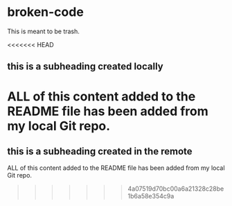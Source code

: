 # broken-code
This is meant to be trash. 

<<<<<<< HEAD
## this is a subheading created locally

ALL of this content added to the README file has been added from my local Git repo. 
=======
## this is a subheading created in the remote 

ALL of this content added to the README file has been added from my local Git repo. 
>>>>>>> 4a07519d70bc00a6a21328c28be1b6a58e354c9a
